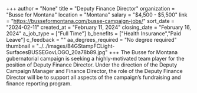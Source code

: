 +++
author = "None"
title = "Deputy Finance Director"
organization = "Busse for Montana"
location = "Montana"
salary = "$4,500 - $5,500"
link = "https://busseformontana.com/busse-campaign-jobs/"
sort_date = "2024-02-11"
created_at = "February 11, 2024"
closing_date = "February 16, 2024"
a_job_type = ["Full Time"]
b_benefits = ["Health Insurance","Paid Leave"]
c_feedback = ""
aa_degrees_required = "No degree required"
thumbnail = "../../images/B4GStampFCLight-SurfacesBUSSEGovLOGO_20a78b89.jpg"
+++
The Busse for Montana gubernatorial campaign is seeking a highly-motivated team player for the position of Deputy Finance Director. Under the direction of the Deputy Campaign Manager and Finance Director, the role of the Deputy Finance Director will be to support all aspects of the campaign’s fundraising and finance reporting program. 
